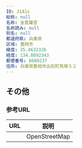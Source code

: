```yaml
---
ID: J1A1s
総称: null
名称: 金毘羅宮
名称読み: null
別名: null
都道府県: 兵庫県
区域: 豊岡市
緯度: 35.4632326
経度: 134.8692343
郵便番号: 6680237
住所: 兵庫県豊岡市出石町馬場５２
---
```


## その他

### 参考URL

| URL | 説明          |
| --- | ------------- |
|     | OpenStreetMap |
